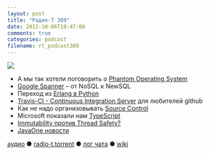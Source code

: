```yaml
---
layout: post
title: "Радио-Т 309"
date: 2012-10-06T19:47:00
comments: true
categories: podcast
filename: rt_podcast309
---
```

![](https://radio-t.com/images/radio-t/rt309.jpg)

* А мы так хотели поговорить о [Phantom Operating System](http://dz.ru/en/solutions/phantom/)
* [Google Spanner](http://highscalability.com/blog/2012/9/24/google-spanners-most-surprising-revelation-nosql-is-out-and.html) – от NoSQL к NewSQL
* Переход из [Erlang в Python](http://code.mixpanel.com/2011/08/05/how-and-why-we-switched-from-erlang-to-python/)
* [Travis-CI - Continuous Integration Server](http://meri-stuff.blogspot.sk/2012/10/travis-ci-continuous-integration-server.html?m=1) для любителей github
* Как не надо организовывать [Source Control](http://www.readability.com/articles/mjreucfy)
* Microsoft показaли нам [TypeScript](http://www.readability.com/articles/w1osrrfx)
* [Immutability против Thread Safety?](http://java.dzone.com/articles/do-immutability-really-means)
* [JavaOne новости](http://jaxenter.com/roundup-java-news-from-javaone-44845.html)

[аудио](http://cdn.radio-t.com/rt_podcast309.mp3) ● [radio-t.torrent](http://cdn.radio-t.com/torrents/rt_podcast309.mp3.torrent) ● [лог чата](http://chat.radio-t.com/logs/radio-t-309.html) ● [wiki](http://wiki.radio-t.com/%D0%92%D1%8B%D0%BF%D1%83%D1%81%D0%BA_309)<audio src="http://cdn.radio-t.com/rt_podcast309.mp3" preload="none"></audio>
